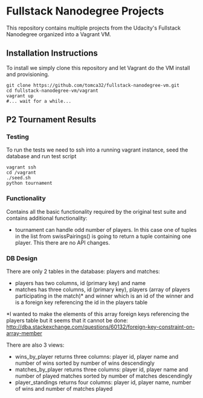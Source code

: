 # Fullstack Nanodegree Projects

This repository contains multiple projects from the Udacity's Fullstack Nanodegree organized into a Vagrant VM.

## Installation Instructions

To install we simply clone this repository and let Vagrant do the VM install and provisioning.

```shell
git clone https://github.com/tomca32/fullstack-nanodegree-vm.git
cd fullstack-nanodegree-vm/vagrant
vagrant up
#... wait for a while...
```

## P2 Tournament Results

### Testing

To run the tests we need to ssh into a running vagrant instance, seed the database and run test script

```shell
vagrant ssh
cd /vagrant
./seed.sh
python tournament
```

### Functionality

Contains all the basic functionality required by the original test suite and contains additional functionality:

- tournament can handle odd number of players. In this case one of tuples in the list from swissPairings() is going to return a tuple containing one player. This there are no API changes.

### DB Design

There are only 2 tables in the database: players and matches:

- players has two columns, id (primary key) and name
- matches has three columns, id (primary key), players (array of players participating in the match)* and winner which is an id of the winner and is a foreign key referencing the id in the players table

*I wanted to make the elements of this array foreign keys referencing the players table but it seems that it cannot be done: http://dba.stackexchange.com/questions/60132/foreign-key-constraint-on-array-member

There are also 3 views:

- wins_by_player returns three columns: player id, player name and number of wins sorted by number of wins descendingly
- matches_by_player returns three columns: player id, player name and number of played matches sorted by number of matches descendingly
- player_standings returns four columns: player id, player name, number of wins and number of matches played